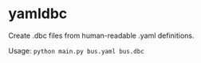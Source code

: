 # yamldbc
Create .dbc files from human-readable .yaml definitions.

Usage: `python main.py bus.yaml bus.dbc`